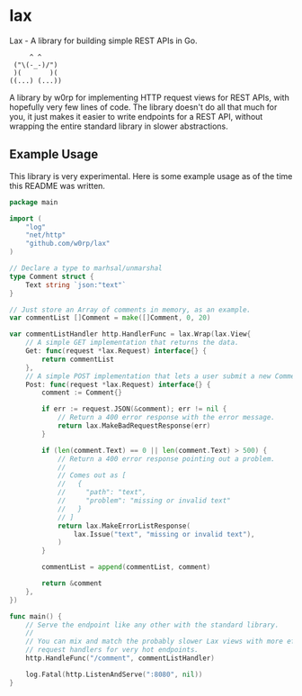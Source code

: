 # lax

Lax - A library for building simple REST APIs in Go.

```
     ^ ^
 ("\(-_-)/")
 )(       )(
((...) (...))
```

A library by w0rp for implementing HTTP request views for REST APIs, with
hopefully very few lines of code. The library doesn't do all that much for you,
it just makes it easier to write endpoints for a REST API, without wrapping
the entire standard library in slower abstractions.

## Example Usage

This library is very experimental. Here is some example usage as of the time
this README was written.

```go
package main

import (
    "log"
    "net/http"
    "github.com/w0rp/lax"
)

// Declare a type to marhsal/unmarshal
type Comment struct {
    Text string `json:"text"`
}

// Just store an Array of comments in memory, as an example.
var commentList []Comment = make([]Comment, 0, 20)

var commentListHandler http.HandlerFunc = lax.Wrap(lax.View{
    // A simple GET implementation that returns the data.
    Get: func(request *lax.Request) interface{} {
        return commentList
    },
    // A simple POST implementation that lets a user submit a new Comment.
    Post: func(request *lax.Request) interface{} {
        comment := Comment{}

        if err := request.JSON(&comment); err != nil {
            // Return a 400 error response with the error message.
            return lax.MakeBadRequestResponse(err)
        }

        if (len(comment.Text) == 0 || len(comment.Text) > 500) {
            // Return a 400 error response pointing out a problem.
            //
            // Comes out as [
            //   {
            //     "path": "text",
            //     "problem": "missing or invalid text"
            //   }
            // ]
            return lax.MakeErrorListResponse(
                lax.Issue("text", "missing or invalid text"),
            )
        }

        commentList = append(commentList, comment)

        return &comment
    },
})

func main() {
    // Serve the endpoint like any other with the standard library.
    //
    // You can mix and match the probably slower Lax views with more efficient
    // request handlers for very hot endpoints.
    http.HandleFunc("/comment", commentListHandler)

    log.Fatal(http.ListenAndServe(":8080", nil))
}
```
